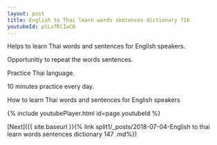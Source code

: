 ```yaml
---
layout: post
title: English to Thai learn words sentences dictionary 716 
youtubeId: plLxTRlIwC0
---
```

 
 
Helps to learn Thai words and sentences for English speakers.

Opportunitiy to repeat the words sentences. 

Practice Thai language. 
 
10 minutes practice every day. 
 
How to learn Thai words and sentences for English speakers 
 
{% include youtubePlayer.html id=page.youtubeId %}
 
 
[Next]({{ site.baseurl }}{% link  split1/_posts/2018-07-04-English to thai learn words sentences dictionary 147 .md%})
 
